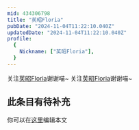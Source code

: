 ```yaml
---
mid: 434306798
title: "苵昭Floria"
pubDate: "2024-11-04T11:22:10.040Z"
updatedDate: "2024-11-04T11:22:10.040Z"
profile:
  {
    Nickname: ["苵昭Floria"],
  }
---
```


关注[苵昭Floria](https://space.bilibili.com/434306798)谢谢喵~ 关注[苵昭Floria](https://space.bilibili.com/434306798)谢谢喵~

## 此条目有待补充
你可以在[这里](https://github.com/Yuhanawa/VTuber.ICU-Content/edit/master/v/苵昭Floria/index.md)编辑本文
